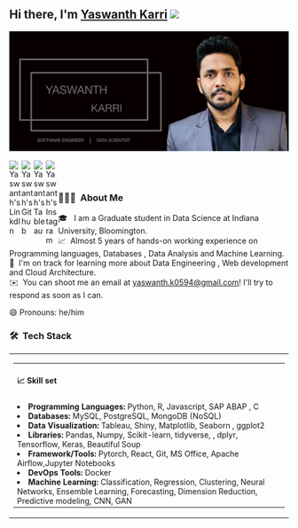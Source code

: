 ## Hi there, I'm [Yaswanth Karri](https://www.linkedin.com/in/yaswanthk5594/) <img src="https://raw.githubusercontent.com/iampavangandhi/iampavangandhi/master/gifs/Hi.gif" width="30px"></h2>

![About me image](About_me.jpg)

</a>
<a href="https://www.linkedin.com/in/yaswanthk5594/">
  <img align="left" alt="Yaswanth's LinkdIn" width="22px" src="https://img-premium.flaticon.com/png/512/174/174857.png?token=exp=1622479589~hmac=001a04e8d6c6016dc0cd76fda88eea06" />
</a>

<a href="https://github.com/yaswanth0594">
  <img align="left" alt="Yaswanth's Github" width="22px" src="https://cdn.jsdelivr.net/npm/simple-icons@v3/icons/github.svg" />
</a>

<a href="https://public.tableau.com/profile/yaswanth.karri#!/?newProfile=&activeTab=0">
  <img align="left" alt="Yaswanth's Tableau" width="22px" src="https://seeklogo.com/images/T/tableau-software-logo-F1CE2CA54A-seeklogo.com.png" />
</a>

<a href="https://www.instagram.com/insta_me_as_yash/">
  <img align="left" alt="Yaswanth's Instagram" width="22px" src="https://image.flaticon.com/icons/png/512/2111/2111463.png" />
</a>

<br />
<br/>

### 👨🏻‍💻 &nbsp;About Me

🎓 &nbsp; I am a Graduate student in Data Science at Indiana University, Bloomington.\
📈 &nbsp;Almost 5 years of hands-on working experience on Programming languages, Databases , Data Analysis and Machine Learning.\
🌱 &nbsp;I'm on track for learning more about Data Engineering , Web development and Cloud Architecture.\
✉️ &nbsp;You can shoot me an email at yaswanth.k0594@gmail.com! I'll try to respond as soon as I can.

😄 Pronouns: he/him

### 🛠 &nbsp;Tech Stack

<table >
    <tr>
        <td>
        <table>
            <tr>
                <td><h4>📈 Skill set</h4></td>
            </tr>
            <tr>
                <td><li><b>Programming Languages: </b>Python, R, Javascript, SAP ABAP , C</li>
                <li><b>Databases: </b>MySQL, PostgreSQL, MongoDB (NoSQL)</li>
                <li><b>Data Visualization: </b>Tableau, Shiny, Matplotlib, Seaborn , ggplot2</li>
                <li><b>Libraries: </b>Pandas, Numpy, Scikit-learn, tidyverse, , dplyr, Tensorflow, Keras, Beautiful Soup</li>
                <li><b>Framework/Tools: </b>Pytorch, React, Git, MS Office, Apache Airflow,Jupyter Notebooks</li>
                <li><b>DevOps Tools: </b>Docker</li>
                <li><b>Machine Learning: </b>Classification, Regression, Clustering, Neural Networks, Ensemble Learning, Forecasting, Dimension Reduction, Predictive modeling, CNN, GAN</li>
                </td>
            </tr>
        </table>
        </td>
    </tr> 
</table>
